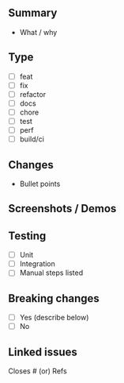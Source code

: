 ## Summary
- What / why

## Type
- [ ] feat
- [ ] fix
- [ ] refactor
- [ ] docs
- [ ] chore
- [ ] test
- [ ] perf
- [ ] build/ci

## Changes
- Bullet points

## Screenshots / Demos
<!-- optional -->

## Testing
- [ ] Unit
- [ ] Integration
- [ ] Manual steps listed

## Breaking changes
- [ ] Yes (describe below)
- [ ] No

## Linked issues
Closes #<id> (or) Refs <id>
